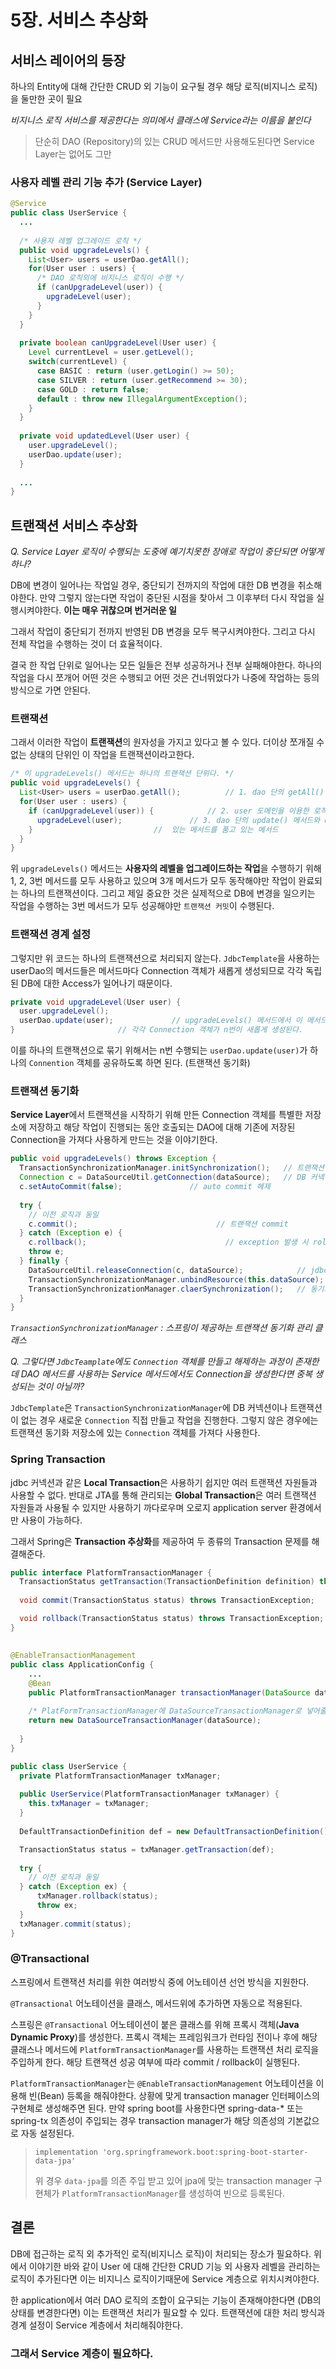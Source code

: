 # 5장. 서비스 추상화



## 서비스 레이어의 등장

하나의 Entity에 대해 간단한 CRUD 외 기능이 요구될 경우 해당 로직(비지니스 로직)을 둘만한 곳이 필요

*비지니스 로직 서비스를 제공한다는 의미에서 클래스에 Service라는 이름을 붙인다*

> 단순히 DAO (Repository)의 있는 CRUD 메서드만 사용해도된다면 Service Layer는 없어도 그만



### 사용자 레벨 관리 기능 추가 (Service Layer)

```java
@Service
public class UserService {
  ...
    
  /* 사용자 레벨 업그레이드 로직 */
  public void upgradeLevels() {
    List<User> users = userDao.getAll();
    for(User user : users) {
      /* DAO 로직외에 비지니스 로직이 수행 */
      if (canUpgradeLevel(user)) {
        upgradeLevel(user);
      }
    }
  }
  
  private boolean canUpgradeLevel(User user) {
    Level currentLevel = user.getLevel();
    switch(currentLevel) {
      case BASIC : return (user.getLogin() >= 50);
      case SILVER : return (user.getRecommend >= 30);
      case GOLD : return false;
      default : throw new IllegalArgumentException();
    }
  }
  
  private void updatedLevel(User user) {
    user.upgradeLevel();
    userDao.update(user);
  }
  
  ...
}
```





## 트랜잭션 서비스 추상화

*Q. Service Layer 로직이 수행되는 도중에 예기치못한 장애로 작업이 중단되면 어떻게 하나?*

DB에 변경이 일어나는 작업일 경우, 중단되기 전까지의 작업에 대한 DB 변경을 취소해야한다. 만약 그렇지 않는다면 작업이 중단된 시점을 찾아서 그 이후부터 다시 작업을 실행시켜야한다. **이는 매우 귀찮으며 번거러운 일**

그래서 작업이 중단되기 전까지 반영된 DB 변경을 모두 복구시켜야한다. 그리고 다시 전체 작업을 수행하는 것이 더 효율적이다.

결국 한 작업 단위로 일어나는 모든 일들은 전부 성공하거나 전부 실패해야한다. 하나의 작업을 다시 쪼개어 어떤 것은 수행되고 어떤 것은 건너뛰었다가 나중에 작업하는 등의 방식으로 가면 안된다.



### 트랜잭션

그래서 이러한 작업이 **트랜잭션**의 원자성을 가지고 있다고 볼 수 있다. 더이상 쪼개질 수 없는 상태의 단위인 이 작업을 트랜잭션이라고한다. 

```java
/* 이 upgradeLevels() 메서드는 하나의 트랜잭션 단위다. */
public void upgradeLevels() {
  List<User> users = userDao.getAll();			// 1. dao 단의 getAll() 메서드
  for(User user : users) {
    if (canUpgradeLevel(user)) {			// 2. user 도메인을 이용한 로직이 있는 메서드
      upgradeLevel(user);				// 3. dao 단의 update() 메서드와 user 도메인 로직이
    }							// 	있는 메서드를 품고 있는 메서드
  }
}
```

위 `upgradeLevels()` 메서드는 **사용자의 레벨을 업그레이드하는 작업**을 수행하기 위해 1, 2, 3번 메서드를 모두 사용하고 있으며 3개 메서드가 모두 동작해야만 작업이 완료되는 하나의 트랜잭션이다. 그리고 제일 중요한 것은 실제적으로 DB에 변경을 일으키는 작업을 수행하는 3번 메서드가 모두 성공해야만 `트랜잭션 커밋`이 수행된다.



### 트랜잭션 경계 설정

그렇지만 위 코드는 하나의 트랜잭션으로 처리되지 않는다. `JdbcTemplate`을 사용하는 userDao의 메서드들은 메서드마다 Connection 객체가 새롭게 생성되므로 각각 독립된 DB에 대한 Access가 일어나기 때문이다.

```java
private void upgradeLevel(User user) {
  user.upgradeLevel();
  userDao.update(user);				// upgradeLevels() 메서드에서 이 메서드가 n번 호출될 때
}						// 각각 Connection 객체가 n번이 새롭게 생성된다.
```

이를 하나의 트랜잭션으로 묶기 위해서는 n번 수행되는 `userDao.update(user)`가 하나의 `Connention` 객체를 공유하도록 하면 된다. (트랜잭션 동기화)



### 트랜잭션 동기화

**Service Layer**에서 트랜잭션을 시작하기 위해 만든 Connection 객체를 특별한 저장소에 저장하고 해당 작업이 진행되는 동안 호출되는 DAO에 대해 기존에 저장된 Connection을 가져다 사용하게 만드는 것을 이야기한다.

```Java
public void upgradeLevels() throws Exception {
  TransactionSynchronizationManager.initSynchronization();	 // 트랜잭션 동기화 관리자를 이용해 초기화
  Connection c = DataSourceUtil.getConnection(dataSource);   // DB 커넥션 생성 
  c.setAutoCommit(false);				// auto commit 헤제
  
  try {
    // 이전 로직과 동일
    c.commit();								  // 트랜잭션 commit
  } catch (Exception e) {
    c.rollback();								// exception 발생 시 rollback;
    throw e;
  } finally {
    DataSourceUtil.releaseConnection(c, dataSource);			// jdbcTemplate이 아닌 이곳에서 커넥션 해제
    TransactionSynchronizationManager.unbindResource(this.dataSource);
    TransactionSynchronizationManager.claerSynchronization();	// 동기화 작업 종료 및 정리
  }
}
```

*`TransactionSynchronizationManager` : 스프링이 제공하는 트랜잭션 동기화 관리 클래스*

*Q. 그렇다면 `JdbcTeamplate`에도 `Connection` 객체를 만들고 해제하는 과정이 존재한데 DAO 메서드를 사용하는 Service 메서드에서도 Connection을 생성한다면 중복 생성되는 것이 아닐까?*

`JdbcTemplate`은 `TransactionSynchronizationManager`에 DB 커넥션이나 트랜잭션이 없는 경우 새로운 `Connection` 직접 만들고 작업을 진행한다. 그렇지 않은 경우에는 트랜잭션 동기화 저장소에 있는 `Connection` 객체를 가져다 사용한다.



### Spring Transaction

jdbc 커넥션과 같은 **Local Transaction**은 사용하기 쉽지만 여러 트랜잭션 자원들과 사용할 수 없다. 반대로 JTA를 통해 관리되는 **Global Transaction**은 여러 트랜잭션 자원들과 사용될 수 있지만 사용하기 까다로우며 오로지 application server 환경에서만 사용이 가능하다. 

그래서 Spring은 **Transaction 추상화**를 제공하여 두 종류의 Transaction 문제를 해결해준다.

```java
public interface PlatformTransactionManager {
  TransactionStatus getTransaction(TransactionDefinition definition) throws TransactionException;
  
  void commit(TransactionStatus status) throws TransactionException;

  void rollback(TransactionStatus status) throws TransactionException;
}
```

## 

```java
@EnableTransactionManagement
public class ApplicationConfig {
    ...
    @Bean
    public PlatformTransactionManager transactionManager(DataSource dataSource) throws URISyntaxException, GenericSecurityException, ParseException, IOException {
    
    /* PlatFormTransactionManager에 DataSourceTransactionManager로 넣어줄 때 */
    return new DataSourceTransactionManager(dataSource);
    
  }
}
```



```java
public class UserService {
  private PlatformTransactionManager txManager;
  
  public UserService(PlatformTransactionManager txManager) {
    this.txManager = txManager;
  }
  
  DefaultTransactionDefinition def = new DefaultTransactionDefinition();

  TransactionStatus status = txManager.getTransaction(def);
  
  try {
    // 이전 로직과 동일
  } catch (Exception ex) {
      txManager.rollback(status);
      throw ex;
  }
  txManager.commit(status);
}
```



### @Transactional

스프링에서 트랜잭션 처리를 위한 여러방식 중에 어노테이션 선언 방식을 지원한다.

 `@Transactional` 어노테이션을 클래스, 메서드위에 추가하면 자동으로 적용된다.

스프링은 `@Transactional` 어노테이션이 붙은 클래스를 위해 프록시 객체(**Java Dynamic Proxy**)를 생성한다. 프록시 객체는 프레임워크가 런타임 전이나 후에 해당 클래스나 메서드에 `PlatformTransactionManager`를 사용하는 트랜잭션 처리 로직을 주입하게 한다. 해당 트랜잭션 성공 여부에 따라 commit / rollback이 실행된다.

`PlatformTransactionManager`는 `@EnableTransactionManagement` 어노테이션을 이용해 빈(Bean) 등록을 해줘야한다. 상황에 맞게 transaction manager 인터페이스의 구현체로 생성해주면 된다. 만약 spring boot를 사용한다면 spring-data-* 또는 spring-tx 의존성이 주입되는 경우 transaction manager가  해당 의존성의 기본값으로 자동 설정된다.

> ```
> implementation 'org.springframework.boot:spring-boot-starter-data-jpa'
> ```
>
> 위 경우 `data-jpa`를 의존 주입 받고 있어 jpa에 맞는 transaction manager 구현체가 `PlatformTransactionManager`를 생성하여 빈으로 등록된다.



## 결론

DB에 접근하는 로직 외 추가적인 로직(비지니스 로직)이 처리되는 장소가 필요하다. 위에서 이야기한 바와 같이 User 에 대해 간단한 CRUD 기능 외 사용자 레벨을 관리하는 로직이 추가된다면 이는 비지니스 로직이기때문에 Service 계층으로 위치시켜야한다.

한 application에서 여러 DAO 로직의 조합이 요구되는 기능이 존재해야한다면 (DB의 상태를 변경한다면) 이는 트랜잭션 처리가 필요할 수 있다. 트랜잭션에 대한 처리 방식과 경계 설정이 Service 계층에서 처리해줘야한다.

### 그래서 Service 계층이 필요하다.
